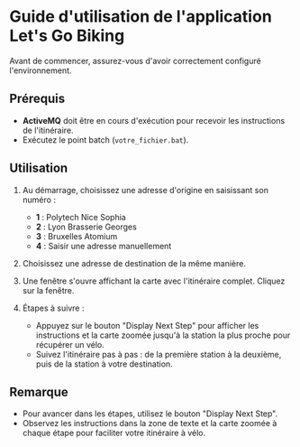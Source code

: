 # Guide d'utilisation de l'application Let's Go Biking

Avant de commencer, assurez-vous d'avoir correctement configuré l'environnement.

## Prérequis
- **ActiveMQ** doit être en cours d'exécution pour recevoir les instructions de l'itinéraire.
- Exécutez le point batch (`votre_fichier.bat`).

## Utilisation
1. Au démarrage, choisissez une adresse d'origine en saisissant son numéro :
    - **1** : Polytech Nice Sophia
    - **2** : Lyon Brasserie Georges
    - **3** : Bruxelles Atomium
    - **4** : Saisir une adresse manuellement

2. Choisissez une adresse de destination de la même manière.

3. Une fenêtre s'ouvre affichant la carte avec l'itinéraire complet.
   Cliquez sur la fenêtre.

5. Étapes à suivre :
    - Appuyez sur le bouton "Display Next Step" pour afficher les instructions et la carte zoomée jusqu'à la station la plus proche pour récupérer un vélo.
    - Suivez l'itinéraire pas à pas : de la première station à la deuxième, puis de la station à votre destination.

## Remarque
- Pour avancer dans les étapes, utilisez le bouton "Display Next Step".
- Observez les instructions dans la zone de texte et la carte zoomée à chaque étape pour faciliter votre itinéraire à vélo.
